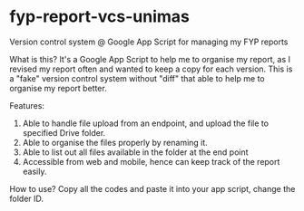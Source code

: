 # fyp-report-vcs-unimas
Version control system @ Google App Script for managing my FYP reports

What is this?
It's a Google App Script to help me to organise my report, as I revised my report often and wanted to keep a copy for each version. This is a "fake" version control system without "diff" that able to help me to organise my report better.

Features:
1. Able to handle file upload from an endpoint, and upload the file to specified Drive folder.
2. Able to organise the files properly by renaming it.
3. Able to list out all files available in the folder at the end point
4. Accessible from web and mobile, hence can keep track of the report easily.

How to use?
Copy all the codes and paste it into your app script, change the folder ID.
